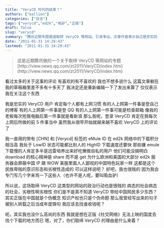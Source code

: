 ```yaml
---
title: "VeryCD 时代的结束？"
authors: ["eallion"]
categories: ["日志"]
tags: ["verycd","ed2k","电驴","正版"]
draft: false
slug: "verycd"
summary: "腾讯近期专题报道取缔 VeryCD 等网站，引发争议。文章作者表示自己是忠实的 VeryCD 用户，认为正版在中国只是伪概念。他指责迅雷用户不理解分享精神，并批评政府行动病态和劣根性。他还提到自己想下载《社交网络》电影却无法找到合适的地方。最后质问取缔 VeryCD 的理由是什么。"
date: "2011-01-31 14:29:43"
lastmod: "2011-01-31 14:29:43"
---
```


<blockquote > 这是近期腾讯做的一个关于取缔 VeryCD 等网站的专题
[http://view.news.qq.com/zt2011/VeryCD/index.htm](http://view.news.qq.com/zt2011/VeryCD/index.htm)</blockquote>

看过太多的关于这事的评论
有喜欢的有不喜欢的
我也不想多说什么
这篇文章躺在我的草稿箱里差不多有十多天了
我决定还是重新编辑一下了发出来算了
仅仅表示我在关注这个东西

我是忠实的 VeryCD 用户
肯定每个人都有上网习惯
有的人上网第一件事是登自己的博客
有的人上网第一件事是登 QQ
有的人上网第一件事可能是检查邮箱
像我的老板每次抢我电脑后第一件事就是看新浪
那么我呢，登录 VeryCD 肯定在我每次上网后所做的前 5 件事当中
虽然我从很早开始就越来越不喜欢 VeryCD 上的评论了

我一直用的带有 [CHN] 和 [Verycd] 标签的 eMule ID
在 ed2k 网络中的下载积分相当高
我处于 LowID 状态可能都比别人的 HighID 下载速度还要快
那些嫌 emule 下载慢的人肯定多半是迅雷培养出来好吃懒做自私的用户
他们可能没搞明白 download 的核心精神是 share 而不是 get
为什么欧洲和美国的大部分 ed2k 服务器会屏蔽中国 IP
跟 WOW 美服里面人人鄙视的中国特色玩家一样
这都是这个民族卑贱的意识形态和劣根性造成的
可以这样说吧？
好吧，我也很贱的
因为我会专门写几个字来骂一下这些人（也许不是人呢，要叫吸血驴）

所以说，这场取缔 VeryCD 这类型的网站的政治行动也是很贱的
病态的社会病态的社会，劣根性啊劣根性
你们是不是真不知道 VeryCD 带给中国网民多少东西？
其实正版在中国就是个伪概念
知识产权也只是个伪命题
那么我曾经写出来的句子被别人转载之后当成年度锦句
我应该去找谁收钱呢？

呃，其实我也没什么高尚的东西
我就是想在正版《社交网络》无法上映的国度去找个下载的地方而已
嗯，对了，你们取缔 VeryCD 的理由是什么来着？
